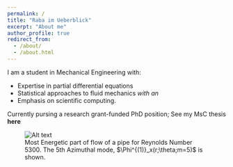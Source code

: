 ```yaml
---
permalink: /
title: "Raba im Ueberblick"
excerpt: "About me"
author_profile: true
redirect_from: 
  - /about/
  - /about.html
---
```


I am a student in Mechanical Engineering with:
* Expertise in partial differential equations 
* Statistical approaches to fluid mechanics <i>with an</i>
* Emphasis on scientific computing.

Currently pursing a research grant-funded PhD position; See my MsC thesis <b>here</b>

<figure>
  <img src="/images/m5.gif" alt="Alt text">
  <figcaption>Most Energetic part of flow of a pipe for Reynolds Number 5300. The 5th Azimuthal mode, $\Phi^{(1)}_x(r;\theta;m=5)$ is shown.</figcaption>
</figure>

